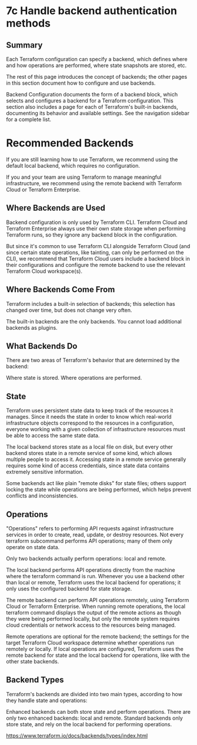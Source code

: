 # 7c Handle backend authentication methods

## Summary

Each Terraform configuration can specify a backend, which defines where and how operations are performed, where state snapshots are stored, etc.

The rest of this page introduces the concept of backends; the other pages in this section document how to configure and use backends.

Backend Configuration documents the form of a backend block, which selects and configures a backend for a Terraform configuration.
This section also includes a page for each of Terraform's built-in backends, documenting its behavior and available settings. See the navigation sidebar for a complete list.

# Recommended Backends

If you are still learning how to use Terraform, we recommend using the default local backend, which requires no configuration.

If you and your team are using Terraform to manage meaningful infrastructure, we recommend using the remote backend with Terraform Cloud or Terraform Enterprise.

## Where Backends are Used

Backend configuration is only used by Terraform CLI. Terraform Cloud and Terraform Enterprise always use their own state storage when performing Terraform runs, so they ignore any backend block in the configuration.

But since it's common to use Terraform CLI alongside Terraform Cloud (and since certain state operations, like tainting, can only be performed on the CLI), we recommend that Terraform Cloud users include a backend block in their configurations and configure the remote backend to use the relevant Terraform Cloud workspace(s).

## Where Backends Come From

Terraform includes a built-in selection of backends; this selection has changed over time, but does not change very often.

The built-in backends are the only backends. You cannot load additional backends as plugins.

## What Backends Do

There are two areas of Terraform's behavior that are determined by the backend:

Where state is stored.
Where operations are performed.

## State

Terraform uses persistent state data to keep track of the resources it manages. Since it needs the state in order to know which real-world infrastructure objects correspond to the resources in a configuration, everyone working with a given collection of infrastructure resources must be able to access the same state data.

The local backend stores state as a local file on disk, but every other backend stores state in a remote service of some kind, which allows multiple people to access it. Accessing state in a remote service generally requires some kind of access credentials, since state data contains extremely sensitive information.

Some backends act like plain "remote disks" for state files; others support locking the state while operations are being performed, which helps prevent conflicts and inconsistencies.

## Operations

"Operations" refers to performing API requests against infrastructure services in order to create, read, update, or destroy resources. Not every terraform subcommand performs API operations; many of them only operate on state data.

Only two backends actually perform operations: local and remote.

The local backend performs API operations directly from the machine where the terraform command is run. Whenever you use a backend other than local or remote, Terraform uses the local backend for operations; it only uses the configured backend for state storage.

The remote backend can perform API operations remotely, using Terraform Cloud or Terraform Enterprise. When running remote operations, the local terraform command displays the output of the remote actions as though they were being performed locally, but only the remote system requires cloud credentials or network access to the resources being managed.

Remote operations are optional for the remote backend; the settings for the target Terraform Cloud workspace determine whether operations run remotely or locally. If local operations are configured, Terraform uses the remote backend for state and the local backend for operations, like with the other state backends.

## Backend Types

Terraform's backends are divided into two main types, according to how they handle state and operations:

Enhanced backends can both store state and perform operations. There are only two enhanced backends: local and remote.
Standard backends only store state, and rely on the local backend for performing operations.

https://www.terraform.io/docs/backends/types/index.html
